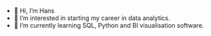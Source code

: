 - 👋 Hi, I’m Hans  
- 👀 I’m interested in starting my career in data analytics.
- 🌱 I’m currently learning SQL, Python and BI visualisation software.
  

<!---
hsydata/hsydata is a ✨ special ✨ repository because its `README.md` (this file) appears on your GitHub profile.
You can click the Preview link to take a look at your changes.
--->
